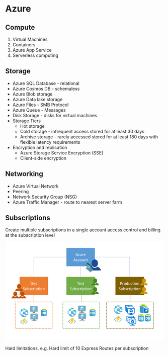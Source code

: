 # Azure

## Compute

1. Virtual Machines
2. Containers
3. Azure App Service
4. Serverless computing

## Storage

* Azure SQL Database - relational
* Azure Cosmos DB - schemaless
* Azure Blob storage
* Azure Data lake storage
* Azure Files - SMB Protocol
* Azure Queue - Messages
* Disk Storage - disks for virtual machines
* Storage Tiers
    * Hot storage
    * Cold storage - infrequent access stored for at least 30 days
    * Archive storage - rarely accessed stored for at least 180 days with flexible latency requirements
* Encryption and replication
    * Azure Storage Service Encryption (SSE)
    * Client-side encryption

## Networking
* Azure Virtual Network
* Peering
* Network Security Group (NSG)
* Azure Traffic Manager - route to nearest server farm

## Subscriptions

Create multiple subscriptions in a single account
access control and billing at the subscription level

![subscriptions](3-accounts-and-subscriptions.png)

Hard limitations. 
e.g. Hard limit of 10 Express Routes per subscription
